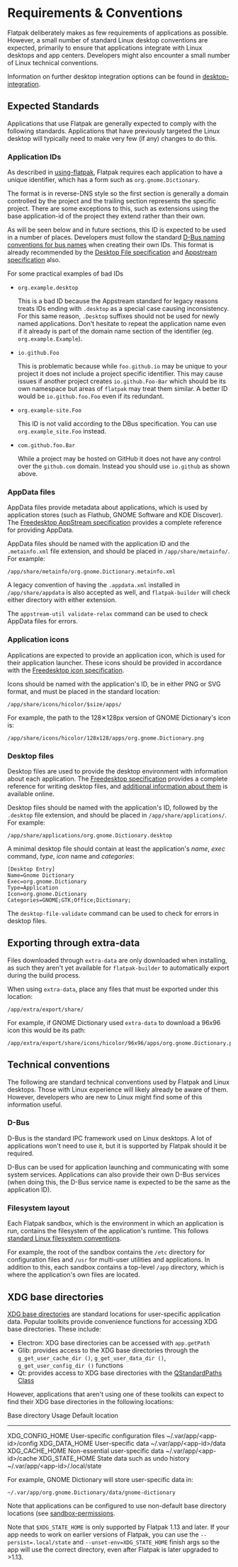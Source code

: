 # Requirements & Conventions

Flatpak deliberately makes as few requirements of applications as
possible. However, a small number of standard Linux desktop conventions
are expected, primarily to ensure that applications integrate with Linux
desktops and app centers. Developers might also encounter a small number
of Linux technical conventions.

Information on further desktop integration options can be found in
[desktop-integration](../desktop-integration).

## Expected Standards

Applications that use Flatpak are generally expected to comply with the
following standards. Applications that have previously targeted the
Linux desktop will typically need to make very few (if any) changes to
do this.

### Application IDs

As described in [using-flatpak](../getting-started/using-flatpak), Flatpak
requires each application to have a unique identifier, which has a form
such as `org.gnome.Dictionary`.

The format is in reverse-DNS style so the first section is generally a
domain controlled by the project and the trailing section represents the
specific project. There are some exceptions to this, such as extensions
using the base application-id of the project they extend rather than
their own.

As will be seen below and in future sections, this ID is expected to be
used in a number of places. Developers must follow the standard [D-Bus
naming conventions for bus
names](https://dbus.freedesktop.org/doc/dbus-specification.html#message-protocol-names)
when creating their own IDs. This format is already recommended by the
[Desktop File
specification](https://specifications.freedesktop.org/desktop-entry-spec/desktop-entry-spec-latest.html#file-naming)
and [Appstream
specification](https://www.freedesktop.org/software/appstream/docs/chap-Metadata.html#sect-Metadata-GenericComponent)
also.

For some practical examples of bad IDs

- `org.example.desktop`

  This is a bad ID because the Appstream standard for legacy reasons
  treats IDs ending with `.desktop` as a special case causing
  inconsistency. For this same reason, `.Desktop` suffixes should not
  be used for newly named applications. Don't hesitate to repeat the
  application name even if it already is part of the domain name
  section of the identifier (eg. `org.example.Example`).

- `io.github.Foo`

  This is problematic because while `foo.github.io` may be unique to
  your project it does not include a project specific identifier. This
  may cause issues if another project creates `io.github.Foo-Bar`
  which should be its own namespace but areas of `flatpak` may treat
  them similar. A better ID would be `io.github.foo.Foo` even if its
  redundant.

- `org.example-site.Foo`

  This ID is not valid according to the DBus specification. You can
  use `org.example_site.Foo` instead.

- `com.github.foo.Bar`

  While a project may be hosted on GitHub it does not have any control
  over the `github.com` domain. Instead you should use `io.github` as
  shown above.

### AppData files

AppData files provide metadata about applications, which is used by
application stores (such as Flathub, GNOME Software and KDE Discover).
The [Freedesktop AppStream
specification](https://www.freedesktop.org/software/appstream/docs/)
provides a complete reference for providing AppData.

AppData files should be named with the application ID and the
`.metainfo.xml` file extension, and should be placed in
`/app/share/metainfo/`. For example:

    /app/share/metainfo/org.gnome.Dictionary.metainfo.xml

A legacy convention of having the `.appdata.xml` installed in
`/app/share/appdata` is also accepted as well, and `flatpak-builder`
will check either directory with either extension.

The `appstream-util validate-relax` command can be used to check AppData
files for errors.

### Application icons

Applications are expected to provide an application icon, which is used
for their application launcher. These icons should be provided in
accordance with the [Freedesktop icon
specification](https://standards.freedesktop.org/icon-theme-spec/icon-theme-spec-latest.html).

Icons should be named with the application's ID, be in either PNG or
SVG format, and must be placed in the standard location:

    /app/share/icons/hicolor/$size/apps/

For example, the path to the 128✕128px version of GNOME Dictionary's
icon is:

    /app/share/icons/hicolor/128x128/apps/org.gnome.Dictionary.png

### Desktop files

Desktop files are used to provide the desktop environment with
information about each application. The [Freedesktop
specification](https://standards.freedesktop.org/desktop-entry-spec/latest/)
provides a complete reference for writing desktop files, and [additional
information about
them](https://wiki.archlinux.org/index.php/desktop_entries) is available
online.

Desktop files should be named with the application's ID, followed by
the `.desktop` file extension, and should be placed in
`/app/share/applications/`. For example:

    /app/share/applications/org.gnome.Dictionary.desktop

A minimal desktop file should contain at least the application's
_name_, _exec_ command, _type_, _icon_ name and _categories_:

    [Desktop Entry]
    Name=Gnome Dictionary
    Exec=org.gnome.Dictionary
    Type=Application
    Icon=org.gnome.Dictionary
    Categories=GNOME;GTK;Office;Dictionary;

The `desktop-file-validate` command can be used to check for errors in
desktop files.

## Exporting through extra-data

Files downloaded through `extra-data` are only downloaded when
installing, as such they aren't yet available for `flatpak-builder` to
automatically export during the build process.

When using `extra-data`, place any files that must be exported under
this location:

    /app/extra/export/share/

For example, if GNOME Dictionary used `extra-data` to download a 96x96
icon this would be its path:

    /app/extra/export/share/icons/hicolor/96x96/apps/org.gnome.Dictionary.png

## Technical conventions

The following are standard technical conventions used by Flatpak and
Linux desktops. Those with Linux experience will likely already be aware
of them. However, developers who are new to Linux might find some of
this information useful.

### D-Bus

D-Bus is the standard IPC framework used on Linux desktops. A lot of
applications won't need to use it, but it is supported by Flatpak
should it be required.

D-Bus can be used for application launching and communicating with some
system services. Applications can also provide their own D-Bus services
(when doing this, the D-Bus service name is expected to be the same as
the application ID).

### Filesystem layout

Each Flatpak sandbox, which is the environment in which an application
is run, contains the filesystem of the application's runtime. This
follows [standard Linux filesystem
conventions](https://en.wikipedia.org/wiki/Filesystem_Hierarchy_Standard).

For example, the root of the sandbox contains the `/etc` directory for
configuration files and `/usr` for multi-user utilities and
applications. In addition to this, each sandbox contains a top-level
`/app` directory, which is where the application's own files are
located.

## XDG base directories

[XDG base
directories](https://standards.freedesktop.org/basedir-spec/basedir-spec-latest.html)
are standard locations for user-specific application data. Popular
toolkits provide convenience functions for accessing XDG base
directories. These include:

- Electron: XDG base directories can be accessed with `app.getPath`
- Glib: provides access to the XDG base directories through the
  `g_get_user_cache_dir ()`, `g_get_user_data_dir ()`,
  `g_get_user_config_dir ()` functions
- Qt: provides access to XDG base directories with the [QStandardPaths
  Class](http://doc.qt.io/qt-5/qstandardpaths.html)

However, applications that aren't using one of these toolkits can
expect to find their XDG base directories in the following locations:

Base directory Usage Default location

---

XDG_CONFIG_HOME User-specific configuration files \~/.var/app/\<app-id\>/config
XDG_DATA_HOME User-specific data \~/.var/app/\<app-id\>/data
XDG_CACHE_HOME Non-essential user-specific data \~/.var/app/\<app-id\>/cache
XDG_STATE_HOME State data such as undo history \~/.var/app/\<app-id\>/.local/state

For example, GNOME Dictionary will store user-specific data in:

    ~/.var/app/org.gnome.Dictionary/data/gnome-dictionary

Note that applications can be configured to use non-default base
directory locations (see [sandbox-permissions](sandbox-permissions).

Note that `$XDG_STATE_HOME` is only supported by Flatpak 1.13 and later.
If your app needs to work on earlier versions of Flatpak, you can use
the `--persist=.local/state` and `--unset-env=XDG_STATE_HOME` finish
args so the app will use the correct directory, even after Flatpak is
later upgraded to \>1.13.
